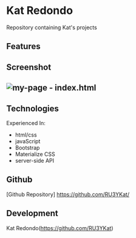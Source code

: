# Kat Redondo

Repository containing Kat's projects

## Features

## Screenshot

## ![my-page - index.html](https://)

## Technologies

Experienced In:

- html/css
- javaScript
- Bootstrap
- Materialize CSS
- server-side API

## Github

[Github Repository] https://github.com/RU3YKat/

## Development

Kat Redondo(https://github.com/RU3YKat)
